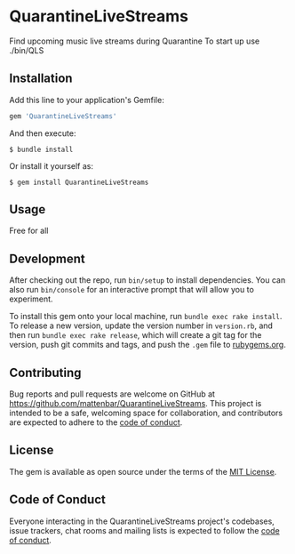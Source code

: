 # QuarantineLiveStreams

Find upcoming music live streams during Quarantine
To start up use ./bin/QLS 

## Installation

Add this line to your application's Gemfile:

```ruby
gem 'QuarantineLiveStreams'
```

And then execute:

    $ bundle install

Or install it yourself as:

    $ gem install QuarantineLiveStreams

## Usage

Free for all

## Development

After checking out the repo, run `bin/setup` to install dependencies. You can also run `bin/console` for an interactive prompt that will allow you to experiment.

To install this gem onto your local machine, run `bundle exec rake install`. To release a new version, update the version number in `version.rb`, and then run `bundle exec rake release`, which will create a git tag for the version, push git commits and tags, and push the `.gem` file to [rubygems.org](https://rubygems.org).

## Contributing

Bug reports and pull requests are welcome on GitHub at https://github.com/mattenbar/QuarantineLiveStreams. This project is intended to be a safe, welcoming space for collaboration, and contributors are expected to adhere to the [code of conduct](https://github.com/mattenbar/QuarantineLiveStreams/blob/master/CODE_OF_CONDUCT.md).


## License

The gem is available as open source under the terms of the [MIT License](https://opensource.org/licenses/MIT).

## Code of Conduct

Everyone interacting in the QuarantineLiveStreams project's codebases, issue trackers, chat rooms and mailing lists is expected to follow the [code of conduct](https://github.com/mattenbar/QuarantineLiveStreams/blob/master/CODE_OF_CONDUCT.md).
